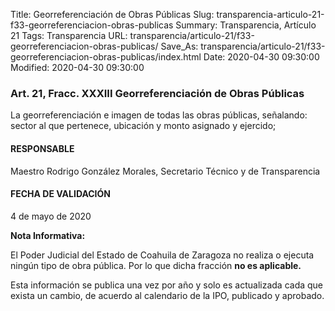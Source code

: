 Title: Georreferenciación de Obras Públicas
Slug: transparencia-articulo-21-f33-georreferenciacion-obras-publicas
Summary: Transparencia, Artículo 21
Tags: Transparencia
URL: transparencia/articulo-21/f33-georreferenciacion-obras-publicas/
Save_As: transparencia/articulo-21/f33-georreferenciacion-obras-publicas/index.html
Date: 2020-04-30 09:30:00
Modified: 2020-04-30 09:30:00


### Art. 21, Fracc. XXXIII Georreferenciación de Obras Públicas

La georreferenciación e imagen de todas las obras públicas, señalando: sector al que pertenece, ubicación y monto asignado y ejercido;

#### RESPONSABLE

Maestro Rodrigo González Morales, Secretario Técnico y de Transparencia

#### FECHA DE VALIDACIÓN

4 de mayo de 2020

**Nota Informativa:**

El Poder Judicial del Estado de Coahuila de Zaragoza no realiza o ejecuta ningún tipo de obra pública. Por lo que dicha fracción **no es aplicable.**

Esta información se publica una vez por año y solo es actualizada cada que exista un cambio, de acuerdo al calendario de la IPO, publicado y aprobado.

### 


